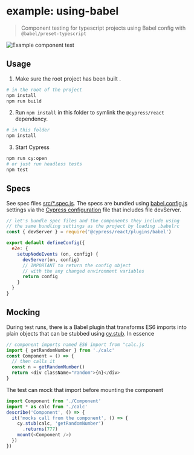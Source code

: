 # example: using-babel

> Component testing for typescript projects using Babel config with `@babel/preset-typescript`

![Example component test](images/dynamic.gif)

## Usage

1. Make sure the root project has been built .

```bash
# in the root of the project
npm install
npm run build
```

2. Run `npm install` in this folder to symlink the `@cypress/react` dependency.

```bash
# in this folder
npm install
```

3. Start Cypress

```bash
npm run cy:open
# or just run headless tests
npm test
```

## Specs

See spec files [src/\*.spec.js](src). The specs are bundled using [babel.config.js](babel.config.js) settings via the [Cypress configuration](./cypress.config.ts) file that includes file devServer.

```js
// let's bundle spec files and the components they include using
// the same bundling settings as the project by loading .babelrc
const { devServer } = require('@cypress/react/plugins/babel')

export default defineConfig({
  e2e: {
    setupNodeEvents (on, config) {
      devServer(on, config)
      // IMPORTANT to return the config object
      // with the any changed environment variables
      return config
    }
  }
}
```

## Mocking

During test runs, there is a Babel plugin that transforms ES6 imports into plain objects that can be stubbed using [cy.stub](https://on.cypress.io/stub). In essence

```ts
// component imports named ES6 import from "calc.js
import { getRandomNumber } from './calc'
const Component = () => {
  // then calls it
  const n = getRandomNumber()
  return <div className="random">{n}</div>
}
```

The test can mock that import before mounting the component

```js
import Component from './Component'
import * as calc from './calc'
describe('Component', () => {
  it('mocks call from the component', () => {
    cy.stub(calc, 'getRandomNumber')
      .returns(777)
    mount(<Component />)
  })
})
```
